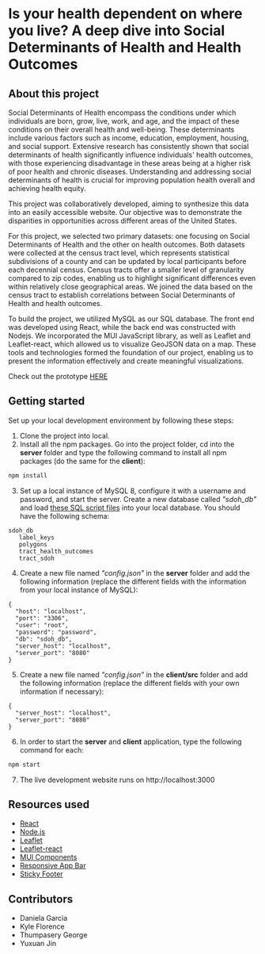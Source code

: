 # Is your health dependent on where you live? A deep dive into Social Determinants of Health and Health Outcomes

## About this project
Social Determinants of Health encompass the conditions under which individuals are born, grow, live, work, and age, and the impact of these conditions on their overall health and well-being. These determinants include various factors such as income, education, employment, housing, and social support. Extensive research has consistently shown that social determinants of health significantly influence individuals' health outcomes, with those experiencing disadvantage in these areas being at a higher risk of poor health and chronic diseases. Understanding and addressing social determinants of health is crucial for improving population health overall and achieving health equity.

This project was collaboratively developed, aiming to synthesize this data into an easily accessible website. Our objective was to demonstrate the disparities in opportunities across different areas of the United States.

For this project, we selected two primary datasets: one focusing on Social Determinants of Health and the other on health outcomes. Both datasets were collected at the census tract level, which represents statistical subdivisions of a county and can be updated by local participants before each decennial census. Census tracts offer a smaller level of granularity compared to zip codes, enabling us to highlight significant differences even within relatively close geographical areas. We joined the data based on the census tract to establish correlations between Social Determinants of Health and health outcomes.

To build the project, we utilized MySQL as our SQL database. The front end was developed using React, while the back end was constructed with Nodejs. We incorporated the MUI JavaScript library, as well as Leaflet and Leaflet-react, which allowed us to visualize GeoJSON data on a map. These tools and technologies formed the foundation of our project, enabling us to present the information effectively and create meaningful visualizations.

Check out the prototype [HERE](https://www.figma.com/file/TYet21DTYSyqbJweqhPkjv/Health-Website?type=design&node-id=0%3A1&mode=design&t=xXR83KZRjkNfCMvg-1)

## Getting started
Set up your local development environment by following these steps:
1. Clone the project into local.
2. Install all the npm packages. Go into the project folder, cd into the **server** folder and type the following command to install all npm packages (do the same for the **client**):
```bash
npm install
```
3. Set up a local instance of MySQL 8, configure it with a username and password, and start the server. Create a new database called _"sdoh_db"_ and load [these SQL script files](https://drive.google.com/drive/folders/12pYgJjYe66WcObWskI8ykl3_7xLxkIgr?usp=sharing) into your local database. You should have the following schema: 
```
sdoh_db
   label_keys
   polygons
   tract_health_outcomes
   tract_sdoh
```

4. Create a new file named _"config.json"_ in the **server** folder and add the following information (replace the different fields with the information from your local instance of MySQL):
```
{
  "host": "localhost",
  "port": "3306",
  "user": "root",
  "password": "password",
  "db": "sdoh_db",
  "server_host": "localhost",
  "server_port": "8080"
}
```

5. Create a new file named _"config.json"_ in the **client/src** folder and add the following information (replace the different fields with your own information if necessary):
```
{
  "server_host": "localhost",
  "server_port": "8080"
}
```

6. In order to start the **server** and **client** application, type the following command for each:
```bash
npm start
```
7. The live development website runs on http://localhost:3000

## Resources used
- [React](https://react.dev/)
- [Node.js](https://nodejs.org/en)
- [Leaflet](https://leafletjs.com/)
- [Leaflet-react](https://react-leaflet.js.org/)
- [MUI Components](https://mui.com/components/)
- [Responsive App Bar](https://github.com/mui/material-ui/blob/v5.11.16/docs/data/material/components/app-bar/ResponsiveAppBar.js)
- [Sticky Footer](https://github.com/mui/material-ui/tree/v5.11.16/docs/data/material/getting-started/templates/sticky-footer)

## Contributors 
- Daniela Garcia
- Kyle Florence 
- Thumpasery George
- Yuxuan Jin
